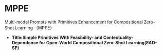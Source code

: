 # MPPE
Multi-modal Prompts with Primitives Enhancement for Compositional Zero-Shot Learning （MPPE）
- **Title:Simple Primitives With Feasibility- and Contextuality-Dependence for Open-World Compositional Zero-Shot Learning(SAD-SP)**
